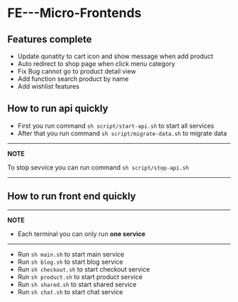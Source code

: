 # FE---Micro-Frontends

## Features complete

- Update qunatity to cart icon and show message when add product
- Auto redirect to shop page when click menu category
- Fix Bug cannot go to product detail view
- Add function search product by name
- Add wishlist features

## How to run api quickly

- First you run command `sh script/start-api.sh` to start all services
- After that you run command `sh script/migrate-data.sh` to migrate data

---

**NOTE**

To stop sevvice you can run command `sh script/stop-api.sh`

---

## How to run front end quickly

---

**NOTE**

- Each terminal you can only run **one service**

---

- Run `sh main.sh` to start main service
- Run `sh blog.sh` to start blog service
- Run `sh checkout.sh` to start checkout service
- Run `sh product.sh` to start product service
- Run `sh shared.sh` to start shared service
- Run `sh chat.sh` to start chat service
